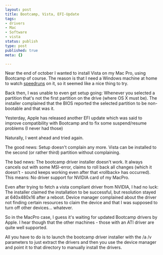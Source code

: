 ```yaml
---
layout: post
title: Bootcamp, Vista, EFI-Update
tags:
- drivers
- Mac
- Software
- vista
status: publish
type: post
published: true
meta: {}

---
```

<p>Near the end of october I wanted to install Vista on my Mac Pro, using Bootcamp of course. The reason is that I need a Windows machine at home to watch <a href="http://tasvideos.org">speedruns</a> on it, so it seemed like a nice thing to try.</p>
<p>Back then, I was unable to even get setup going: Whenever you selected a partition that's not the first partition on the drive (where OS X must be). The installer complained that the BIOS reported the selected partition to be non-bootable and that was it.</p>
<p>Yesterday, Apple has released another EFI update which was said to improve compatibility with Bootcamp and to fix some suspend/resume problems (I never had those)</p>
<p>Naturally, I went ahead and tried again.</p>
<p>The good news: Setup doesn't complain any more. Vista can be installed to the second (or rather third) partition without complaining.</p>
<p>The bad news: The bootcamp driver installer doesn't work. It always cancels out with some MSI-error, claims to roll back all changes (which it doesn't - sound keeps working even after that «rollback» has occurred). This means: No driver support for NVIDIA card of my MacPro.</p>
<p>Even after trying to fetch a vista compliant driver from NVIDIA, I had no luck: The installer claimed the installation to be successful, but resolution stayed at 640x480x16 after a reboot. Device manager complained about the driver not finding certain resources to claim the device and that I was supposed to turn off other devices... whatever.</p>
<p>So in the MacPro case, I guess it's waiting for updated Bootcamp drivers by Apple. I hear though that the other machines - those with an ATI driver are quite well supported.</p>
<p>All you have to do is to launch the bootcamp driver installer with the /a /v parameters to just extract the drivers and then you use the device manager and point it to that directory to manually install the drivers.</p>

